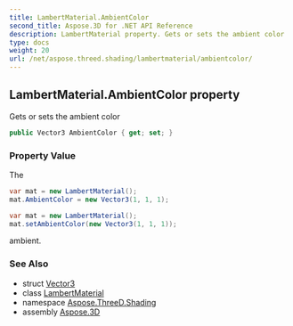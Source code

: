 ```yaml
---
title: LambertMaterial.AmbientColor
second_title: Aspose.3D for .NET API Reference
description: LambertMaterial property. Gets or sets the ambient color
type: docs
weight: 20
url: /net/aspose.threed.shading/lambertmaterial/ambientcolor/
---
```

## LambertMaterial.AmbientColor property

Gets or sets the ambient color

```csharp
public Vector3 AmbientColor { get; set; }
```

### Property Value

The

```csharp
var mat = new LambertMaterial();
mat.AmbientColor = new Vector3(1, 1, 1);
```

```csharp
var mat = new LambertMaterial();
mat.setAmbientColor(new Vector3(1, 1, 1));
```

ambient.

### See Also

* struct [Vector3](../../../aspose.threed.utilities/vector3/)
* class [LambertMaterial](../)
* namespace [Aspose.ThreeD.Shading](../../../aspose.threed.shading/)
* assembly [Aspose.3D](../../../)


